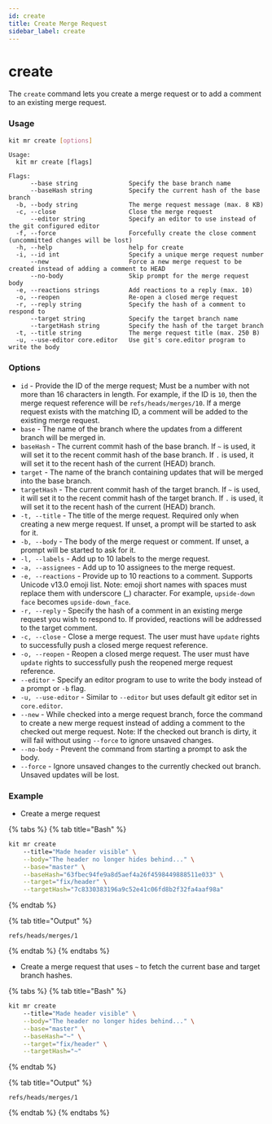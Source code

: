 ```yaml
---
id: create
title: Create Merge Request
sidebar_label: create
---
```


# create

The `create` command lets you create a merge request or to add a comment to an existing merge request.

### Usage

```bash
kit mr create [options]
```

```text
Usage:
  kit mr create [flags]

Flags:
      --base string              Specify the base branch name
      --baseHash string          Specify the current hash of the base branch
  -b, --body string              The merge request message (max. 8 KB)
  -c, --close                    Close the merge request
      --editor string            Specify an editor to use instead of the git configured editor
  -f, --force                    Forcefully create the close comment (uncommitted changes will be lost)
  -h, --help                     help for create
  -i, --id int                   Specify a unique merge request number
      --new                      Force a new merge request to be created instead of adding a comment to HEAD
      --no-body                  Skip prompt for the merge request body
  -e, --reactions strings        Add reactions to a reply (max. 10)
  -o, --reopen                   Re-open a closed merge request
  -r, --reply string             Specify the hash of a comment to respond to
      --target string            Specify the target branch name
      --targetHash string        Specify the hash of the target branch
  -t, --title string             The merge request title (max. 250 B)
  -u, --use-editor core.editor   Use git's core.editor program to write the body
```

### Options

* `id` - Provide the ID of the merge request; Must be a number with not more than 16 characters in length. For example, if the ID is `10`, then the merge request reference will be `refs/heads/merges/10`. If a merge request exists with the matching ID, a comment will be added to the existing merge request. 
* `base` - The name of the branch where the updates from a different branch will be merged in.
* `baseHash` - The current commit hash of the base branch. If  `~`  is used, it will set it to the recent commit hash of the base branch. If `.` is used, it will set it to the recent hash of the current \(HEAD\) branch. 
* `target` - The name of the branch containing updates that will be merged into the base branch.
* `targetHash` - The current commit hash of the target branch. If  `~`  is used, it will set it to the recent commit hash of the target branch. If `.` is used, it will set it to the recent hash of the current \(HEAD\) branch. 
* `-t, --title` - The title of the merge request. Required only when creating a new merge request. If unset, a prompt will be started to ask for it.
* `-b, --body` - The body of the merge request or comment. If unset, a prompt will be started to ask for it.
* `-l, --labels` - Add up to 10 labels to the merge request. 
* `-a, --assignees` - Add up to 10 assignees to the merge request.
* `-e, --reactions` - Provide up to 10 reactions to a comment. Supports Unicode v13.0 emoji list. Note: emoji short names with spaces must replace them with underscore \(\_\) character. For example, `upside-down face` becomes `upside-down_face`. 
* `-r, --reply` - Specify the hash of a comment in an existing merge request you wish to respond to. If provided, reactions will be addressed to the target comment.
* `-c, --close` - Close a merge request. The user must have  `update`  rights to successfully push a closed merge request reference.
* `-o, --reopen` - Reopen a closed merge request. The user must have  `update`  rights to successfully push the reopened merge request reference.
* `--editor` - Specify an editor program to use to write the body instead of a prompt or  `-b` flag.
* `-u, --use-editor` - Similar to `--editor` but uses default git editor set in `core.editor`.
* `--new` - While checked into a merge request branch, force the command to create a new merge request instead of adding a comment to the checked out merge request.  Note: If the checked out branch is dirty, it will fail without using `--force` to ignore unsaved changes. 
* `--no-body` - Prevent the command from starting a prompt to ask the body. 
* `--force` - Ignore unsaved changes to the currently checked out branch. Unsaved updates will be lost.  

### Example

* Create a merge request

{% tabs %}
{% tab title="Bash" %}
```bash
kit mr create 
    --title="Made header visible" \
    --body="The header no longer hides behind..." \
    --base="master" \
    --baseHash="63fbec94fe9a8d5aef4a26f4598449888511e033" \
    --target="fix/header" \
    --targetHash="7c8330383196a9c52e41c06fd8b2f32fa4aaf98a" 
```
{% endtab %}

{% tab title="Output" %}
```
refs/heads/merges/1
```
{% endtab %}
{% endtabs %}

* Create a merge request that uses `~` to fetch the current base and target branch hashes.

{% tabs %}
{% tab title="Bash" %}
```bash
kit mr create 
    --title="Made header visible" \
    --body="The header no longer hides behind..." \
    --base="master" \
    --baseHash="~" \
    --target="fix/header" \
    --targetHash="~" 
```
{% endtab %}

{% tab title="Output" %}
```
refs/heads/merges/1
```
{% endtab %}
{% endtabs %}

